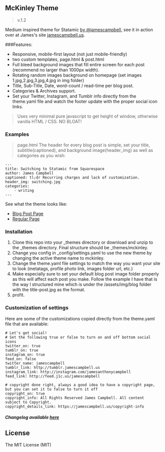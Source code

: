 ## McKinley Theme ##
>v.1.2

Medium inspired theme for Statamic [by @jamescampbell](http://twitter.com/jamescampbell), see it in action over at James's site [jamescampbell.us](https://jamescampbell.us).

###Features:
* Responsive, mobile-first layout (not just mobile-friendly)
* two custom templates, page.html & post.html
* Full bleed background images that fill entire screen for each post (recommend no larger than 1000px width).
* Rotating random images background on homepage (set images 1.jpg,2.jpg,3.jpg,4.jpg in img folder)
* Title, Sub-Title, Date, word-count / read-time per blog post.
* Categories & Archives support.
* Set your Twitter, Instagram, and Tumblr info directly from the theme.yaml file and watch the footer update with the proper social icon links.

> Uses very minimal pure javascript to get height of window, otherwise vanilla HTML / CSS. NO BLOAT!

### Examples
> page.html
The header for every blog post is simple, set your title, subtitle(captioned), and background image(header_img) as well as categories as you wish:

```
---
title: Switching to Statamic from Squarespace
author: James Campbell
captioned: tl;dr Recurring charges and lack of customization.
header_img: switching.jpg
categories: 
	- writing
---
```
See what the theme looks like:
* [Blog Post Page](https://jamescampbell.us/blog/on-photography-and-joy)
* [Regular Page](https://jamescampbell.us/about)

### Installation
1. Clone this repo into your _themes directory or download and unzip to the _themes directory. Final structure should be _themes/mckinley.
2. Change you config in _config/settings.yaml to use the new theme by changing the active theme name to mckinley.
3. Change the theme.yaml file settings to match the way you want your site to look (metatags, profile photo link, images folder url, etc.)
4. Make especially sure to set your default blog post image folder properly as this will affect each post you make. Follow the example I have that is the way I structured mine which is under the /assets/img/blog folder with the title-post.jpg as the format. 
5. profit.

### Customization of settings

Here are some of the customizations copied directly from the theme.yaml file that are available:
```
# Let's get social!
# Set the following true or false to turn on and off bottom social icons
twitter_on: true
tumblr_on: true
instagram_on: true
feed_on: false
twitter_name: jamescampbell
tumblr_link: http://tumblr.jamescampbell.us
instagram_link: http://instagram.com/jamesanthonycampbell
feed_link: http://feed.j1c.us/jamescampbell

# copyright done right, always a good idea to have a copyright page, but you can set it to false to turn it off
copyright_on: true
copyright_info: All Rights Reserved James Campbell. All content subject to Copyright.
copyright_details_link: https://jamescampbell.us/copyright-info
```
##### Changelog available [here](changelog.md)

License
------------
The MIT License (MIT)
